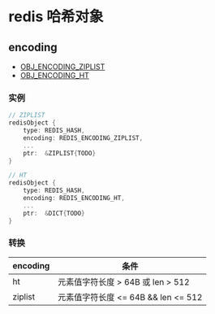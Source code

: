 # redis 哈希对象

## encoding

- [OBJ_ENCODING_ZIPLIST](redis-encoding-ziplist.md)
- [OBJ_ENCODING_HT](redis-encoding-hashtable.md)

### 实例

```c
// ZIPLIST
redisObject {
    type: REDIS_HASH,
    encoding: REDIS_ENCODING_ZIPLIST,
    ...
    ptr:  &ZIPLIST{TODO}
}

// HT
redisObject {
    type: REDIS_HASH,
    encoding: REDIS_ENCODING_HT,
    ...
    ptr:  &DICT{TODO}
}
```

### 转换

| encoding | 条件                                |
| -------- | ----------------------------------- |
| ht       | 元素值字符长度 > 64B 或 len > 512   |
| ziplist  | 元素值字符长度 <= 64B && len <= 512 |

<!-- ## 实现 -->

